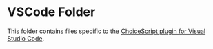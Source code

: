 # VSCode Folder

This folder contains files specific to the [ChoiceScript plugin for Visual Studio Code](https://github.com/sgranade/choicescript_vscode).